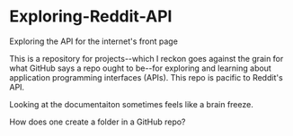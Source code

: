 # Exploring-Reddit-API
Exploring the API for the internet's front page

This is a repository for projects--which I reckon goes against the grain for what GitHub says a repo ought to be--for exploring and learning about application programming interfaces (APIs). This repo is pacific to Reddit's API.

Looking at the documentaiton sometimes feels like a brain freeze. 

How does one create a folder in a GitHub repo?
